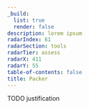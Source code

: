 ```yaml
---
_build:
  list: true
  render: false
description: lorem ipsum
radarIndex: 61
radarSection: tools
radarTier: assess
radarX: 411
radarY: 55
table-of-contents: false
title: Packer
---
```


TODO justification
